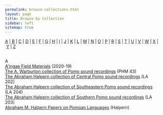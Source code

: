 ```yaml
---
permalink: browse-collections.html
layout: page
title: Browse by Collection
sidebar: left
sitemap: true
---
```


<p><a href="#A">A</a>&nbsp;|&nbsp;<a href="#B">B</a>&nbsp;|&nbsp;<a href="#C">C</a>&nbsp;|&nbsp;<a href="#D">D</a>&nbsp;|&nbsp;<a href="#E">E</a>&nbsp;|&nbsp;<a href="#F">F</a>&nbsp;|&nbsp;<a href="#G">G</a>&nbsp;|&nbsp;<a href="#H">H</a>&nbsp;|&nbsp;<a href="#I">I</a>&nbsp;|&nbsp;<a href="#J">J</a>&nbsp;|&nbsp;<a href="#K">K</a>&nbsp;|&nbsp;<a href="#L">L</a>&nbsp;|&nbsp;<a href="#M">M</a>&nbsp;|&nbsp;<a href="#N">N</a>&nbsp;|&nbsp;<a href="#O">O</a>&nbsp;|&nbsp;<a href="#P">P</a>&nbsp;|&nbsp;<a href="#R">R</a>&nbsp;|&nbsp;<a href="#S">S</a>&nbsp;|&nbsp;<a href="#T">T</a>&nbsp;|&nbsp;<a href="#U">U</a>&nbsp;|&nbsp;<a href="#V">V</a>&nbsp;|&nbsp;<a href="#W">W</a>&nbsp;|&nbsp;<a href="#X">X</a>&nbsp;|&nbsp;<a href="#Y">Y</a>&nbsp;|&nbsp;<a href="#Z">Z</a></p><div class="group"><br /><a name="A"></a>A<br /><div class="list"><a href="./list.php?collid=11259" class="post">A'ingae Field Materials</a> (2020-19)</div>
<div class="list"><a href="./list.php?collid=11043" class="post">The A. Warburton collection of Pomo sound recordings</a> (PHM 43)</div>
<div class="list"><a href="./list.php?collid=10008" class="post">The Abraham Halpern collection of Central Pomo sound recordings</a> (LA 202)</div>
<div class="list"><a href="./list.php?collid=10107" class="post">The Abraham Halpern collection of Southeastern Pomo sound recordings</a> (LA 204)</div>
<div class="list"><a href="./list.php?collid=10087" class="post">The Abraham Halpern collection of Southern Pomo sound recordings</a> (LA 203)</div>
<div class="list"><a href="./list.php?collid=13" class="post">Abraham M. Halpern Papers on Pomoan Languages</a> (Halpern)</div>

